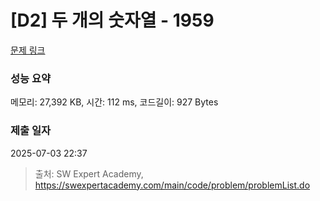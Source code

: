 # [D2] 두 개의 숫자열 - 1959 

[문제 링크](https://swexpertacademy.com/main/code/problem/problemDetail.do?contestProbId=AV5PpoFaAS4DFAUq) 

### 성능 요약

메모리: 27,392 KB, 시간: 112 ms, 코드길이: 927 Bytes

### 제출 일자

2025-07-03 22:37



> 출처: SW Expert Academy, https://swexpertacademy.com/main/code/problem/problemList.do